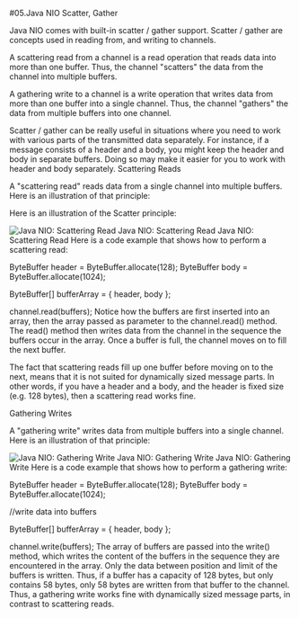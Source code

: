 #05.Java NIO Scatter, Gather

Java NIO comes with built-in scatter / gather support. Scatter / gather are concepts used in reading from, and writing to channels.

A scattering read from a channel is a read operation that reads data into more than one buffer. Thus, the channel "scatters" the data from the channel into multiple buffers.

A gathering write to a channel is a write operation that writes data from more than one buffer into a single channel. Thus, the channel "gathers" the data from multiple buffers into one channel.

Scatter / gather can be really useful in situations where you need to work with various parts of the transmitted data separately. For instance, if a message consists of a header and a body, you might keep the header and body in separate buffers. Doing so may make it easier for you to work with header and body separately.
Scattering Reads

A "scattering read" reads data from a single channel into multiple buffers. Here is an illustration of that principle:

Here is an illustration of the Scatter principle:

![Java NIO: Scattering Read](http://tutorials.jenkov.com/images/java-nio/scatter.png)
Java NIO: Scattering Read
Java NIO: Scattering Read
Here is a code example that shows how to perform a scattering read:

ByteBuffer header = ByteBuffer.allocate(128);
ByteBuffer body   = ByteBuffer.allocate(1024);

ByteBuffer[] bufferArray = { header, body };

channel.read(buffers);
Notice how the buffers are first inserted into an array, then the array passed as parameter to the channel.read() method. The read() method then writes data from the channel in the sequence the buffers occur in the array. Once a buffer is full, the channel moves on to fill the next buffer.

The fact that scattering reads fill up one buffer before moving on to the next, means that it is not suited for dynamically sized message parts. In other words, if you have a header and a body, and the header is fixed size (e.g. 128 bytes), then a scattering read works fine.

Gathering Writes

A "gathering write" writes data from multiple buffers into a single channel. Here is an illustration of that principle:

![Java NIO: Gathering Write](http://tutorials.jenkov.com/images/java-nio/gather.png)
Java NIO: Gathering Write
Java NIO: Gathering Write
Here is a code example that shows how to perform a gathering write:

ByteBuffer header = ByteBuffer.allocate(128);
ByteBuffer body   = ByteBuffer.allocate(1024);

//write data into buffers

ByteBuffer[] bufferArray = { header, body };

channel.write(buffers);
The array of buffers are passed into the write() method, which writes the content of the buffers in the sequence they are encountered in the array. Only the data between position and limit of the buffers is written. Thus, if a buffer has a capacity of 128 bytes, but only contains 58 bytes, only 58 bytes are written from that buffer to the channel. Thus, a gathering write works fine with dynamically sized message parts, in contrast to scattering reads.